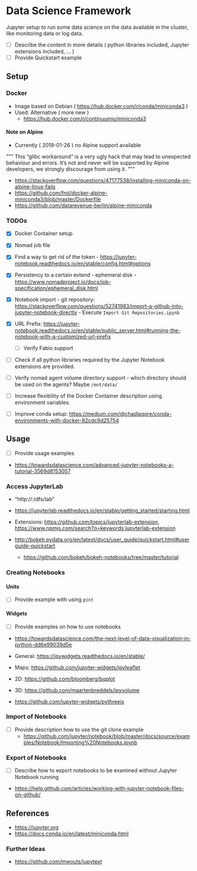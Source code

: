 # Data Science Framework

Jupyter setup to run some data science on the data available in the cluster, like monitoring data or log data.
- [ ] Describe the content in more details ( python libraries included, Jupyter extensions included, ... )
- [ ] Provide Quickstart example

## Setup

### Docker

- Image based on Debian ( https://hub.docker.com/r/conda/miniconda3 )
- Used: Alternative ( more new )
  - https://hub.docker.com/r/continuumio/miniconda3

#### Note on Alpine

- Currently ( 2019-01-26 ) no Alpine support available

"""
This “glibc workaround” is a very ugly hack that may lead to unexpected behaviour and errors. It’s not and never will be supported by Alpine developers, we strongly discourage from using it.
"""
- https://stackoverflow.com/questions/47177538/installing-miniconda-on-alpine-linux-fails
- https://github.com/frol/docker-alpine-miniconda3/blob/master/Dockerfile
- https://github.com/datarevenue-berlin/alpine-miniconda

### TODOs

- [x] Docker Container setup
- [x] Nomad job file
- [x] Find a way to get rid of the token - https://jupyter-notebook.readthedocs.io/en/stable/config.html#options
- [x] Persistency to a certain extend - ephemeral disk - https://www.nomadproject.io/docs/job-specification/ephemeral_disk.html
- [x] Notebook import - git repository: https://stackoverflow.com/questions/52741983/import-a-github-into-jupyter-notebook-directly - Execute `Import Git Repositories.ipynb`
- [x] URL Prefix: https://jupyter-notebook.readthedocs.io/en/stable/public_server.html#running-the-notebook-with-a-customized-url-prefix
  - [ ] Verify Fabio support
- [ ] Check if all python libraries required by the Jupyter Notebook extensions are provided.
- [ ] Verify nomad agent volume directory support - which directory should be used on the agents? Maybe `/mnt/data/`
- [ ] Increase flexibility of the Docker Container description using environment variables.
- [ ] Improve conda setup: https://medium.com/@chadlagore/conda-environments-with-docker-82cdc9d25754


## Usage

- [ ] Provide usage examples
- https://towardsdatascience.com/advanced-jupyter-notebooks-a-tutorial-3569d8153057

### Access JupyterLab

- "http://<url>:<port>/dfs/lab"
- https://jupyterlab.readthedocs.io/en/stable/getting_started/starting.html

- Extensions: https://github.com/topics/jupyterlab-extension, https://www.npmjs.com/search?q=keywords:jupyterlab-extension

- http://bokeh.pydata.org/en/latest/docs/user_guide/quickstart.html#userguide-quickstart
  - https://github.com/bokeh/bokeh-notebooks/tree/master/tutorial

### Creating Notebooks

#### Units

- [ ] Provide example with using `pint`

#### Widgets

- [ ] Provide examples on how to use notebooks
- https://towardsdatascience.com/the-next-level-of-data-visualization-in-python-dd6e99039d5e

- General: https://ipywidgets.readthedocs.io/en/stable/
- Maps: https://github.com/jupyter-widgets/ipyleaflet
- 2D: https://github.com/bloomberg/bqplot
- 3D: https://github.com/maartenbreddels/ipyvolume
- https://github.com/jupyter-widgets/pythreejs

### Import of Notebooks

- [ ] Provide description how to use the git clone example
  - https://github.com/jupyter/notebook/blob/master/docs/source/examples/Notebook/Importing%20Notebooks.ipynb

### Export of Notebooks

- [ ] Describe how to export notebooks to be examined without Jupyter Notebook running

- https://help.github.com/articles/working-with-jupyter-notebook-files-on-github/

## References

- https://jupyter.org
- https://docs.conda.io/en/latest/miniconda.html

### Further Ideas

- https://github.com/mwouts/jupytext
